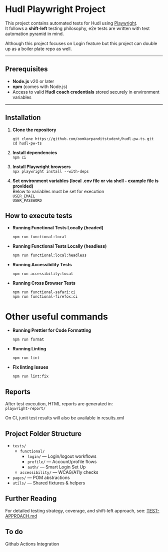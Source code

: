 # Hudl Playwright Project

This project contains automated tests for Hudl using [Playwright](https://playwright.dev/).  
It follows a **shift-left** testing philosophy, e2e tests are written with test automation pyramid in mind.

Although this project focuses on Login feature but this project can double up as a boiler plate repo as well. 

---

## Prerequisites

- **Node.js** v20 or later
- **npm** (comes with Node.js)
- Access to valid **Hudl coach credentials** stored securely in environment variables

---

## Installation

1. **Clone the repository**

      `git clone https://github.com/oomkarpanditstudent/hudl-pw-ts.git`  
      `cd hudl-pw-ts` 

2. **Install dependencies**  
    `npm ci`
3. **Install Playwright browsers**  
    `npx playwright install --with-deps` 
4. **Set environment variables (local .env file or via shell - example file is provided)**  
   Below to variables must be set for execution  
   `USER_EMAIL   `  
   `USER_PASSWORD`

## How to execute tests

- **Running Functional Tests Locally (headed)**

      npm run functional:local

- **Running Functional Tests Locally (headless)**

      npm run functional:local:headless  

- **Running Accessibility Tests**

      npm run accessibility:local

- **Running Cross Browser Tests**  

      npm run functional-safari:ci
      npm run functional-firefox:ci  

# Other useful commands

- **Running Prettier for Code Formatting**

      npm run format

- **Running Linting**

      npm run lint  

- **Fix linting issues**

      npm run lint:fix  

## Reports

   After test execution, HTML reports are generated in:  
  `playwright-report/`

   On CI, junit test results will also be available in results.xml

## Project Folder Structure

- `tests/`
  - `functional/`
    - `login/` — Login/logout workflows
    - `profile/` — Account/profile flows
    - `auth/` — Smart Login Set Up
   - `accessibility/` — WCAG/A11y checks
- `pages/` — POM abstractions
- `utils/` — Shared fixtures & helpers



## Further Reading

   For detailed testing strategy, coverage, and shift-left approach, see:
   [TEST-APPROACH.md](./TEST-APPROACH.md)
   
## To do

   Github Actions Integration